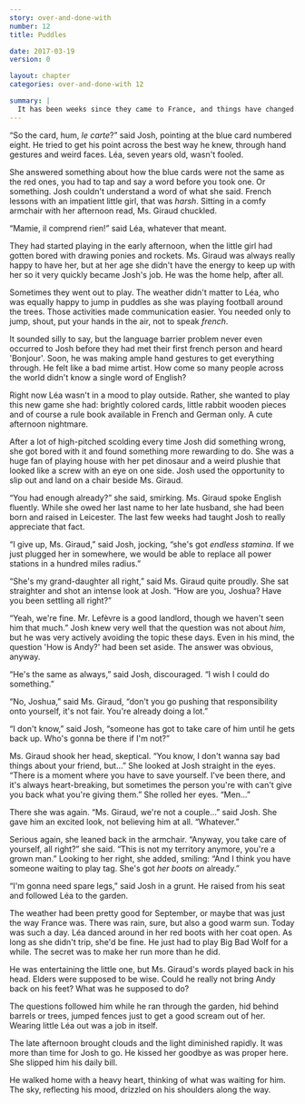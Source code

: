 ```yaml
---
story: over-and-done-with
number: 12
title: Puddles

date: 2017-03-19
version: 0

layout: chapter
categories: over-and-done-with 12

summary: |
  It has been weeks since they came to France, and things have changed. Andy has hit rock bottom through alcoholism. He wakes up in a tiny house and tries to get over the pain.
---
```

“So the card, hum, *le carte*?” said Josh, pointing at the blue card numbered eight. He tried to get his point across the best way he knew, through hand gestures and weird faces. Léa, seven years old, wasn't fooled.

She answered something about how the blue cards were not the same as the red ones, you had to tap and say a word before you took one. Or something. Josh couldn't understand a word of what she said. French lessons with an impatient little girl, that was *harsh*. Sitting in a comfy armchair with her afternoon read, Ms. Giraud chuckled.

“Mamie, il comprend rien!” said Léa, whatever that meant.

They had started playing in the early afternoon, when the little girl had gotten bored with drawing ponies and rockets. Ms. Giraud was always really happy to have her, but at her age she didn't have the energy to keep up with her so it very quickly became Josh's job. He was the home help, after all.

Sometimes they went out to play. The weather didn't matter to Léa, who was equally happy to jump in puddles as she was playing football around the trees. Those activities made communication easier. You needed only to jump, shout, put your hands in the air, not to speak *french*.

It sounded silly to say, but the language barrier problem never even occurred to Josh before they had met their first french person and heard 'Bonjour'. Soon, he was making ample hand gestures to get everything through. He felt like a bad mime artist. How come so many people across the world didn't know a single word of English?

Right now Léa wasn't in a mood to play outside. Rather, she wanted to play this new game she had: brightly colored cards, little rabbit wooden pieces and of course a rule book available in French and German only. A cute afternoon nightmare.

After a lot of high-pitched scolding every time Josh did something wrong, she got bored with it and found something more rewarding to do. She was a huge fan of playing house with her pet dinosaur and a weird plushie that looked like a screw with an eye on one side. Josh used the opportunity to slip out and land on a chair beside Ms. Giraud.

“You had enough already?” she said, smirking. Ms. Giraud spoke English fluently. While she owed her last name to her late husband, she had been born and raised in Leicester. The last few weeks had taught Josh to really appreciate that fact.

“I give up, Ms. Giraud,” said Josh, jocking, “she's got *endless stamina*. If we just plugged her in somewhere, we would be able to replace all power stations in a hundred miles radius.”

“She's my grand-daughter all right,” said Ms. Giraud quite proudly. She sat straighter and shot an intense look at Josh. “How are you, Joshua? Have you been settling all right?”

“Yeah, we're fine. Mr. Lefèvre is a good landlord, though we haven't seen him that much.” Josh knew very well that the question was not about *him*, but he was very actively avoiding the topic these days. Even in his mind, the question 'How is Andy?' had been set aside. The answer was obvious, anyway.

“He's the same as always,” said Josh, discouraged. “I wish I could do something.”

“No, Joshua,” said Ms. Giraud, “don't you go pushing that responsibility onto yourself, it's not fair. You're already doing a lot.”

“I don't know,” said Josh, “someone has got to take care of him until he gets back up. Who's gonna be there if I'm not?”

Ms. Giraud shook her head, skeptical. “You know, I don't wanna say bad things about your friend, but…” She looked at Josh straight in the eyes. “There is a moment where you have to save yourself. I've been there, and it's always heart-breaking, but sometimes the person you're with can't give you back what you're giving them.” She rolled her eyes. “Men…”

There she was again. “Ms. Giraud, we're not a couple…” said Josh. She gave him an excited look, not believing him at all. “Whatever.”

Serious again, she leaned back in the armchair. “Anyway, you take care of yourself, all right?” she said. “This is not my territory anymore, you're a grown man.” Looking to her right, she added, smiling: “And I think you have someone waiting to play tag. She's got *her boots on* already.”

“I'm gonna need spare legs,” said Josh in a grunt. He raised from his seat and followed Léa to the garden.

The weather had been pretty good for September, or maybe that was just the way France was. There was rain, sure, but also a good warm sun. Today was such a day. Léa danced around in her red boots with her coat open. As long as she didn't trip, she'd be fine. He just had to play Big Bad Wolf for a while. The secret was to make her run more than he did.

He was entertaining the little one, but Ms. Giraud's words played back in his head. Elders were supposed to be wise. Could he really not bring Andy back on his feet? What was he supposed to do?

The questions followed him while he ran through the garden, hid behind barrels or trees, jumped fences just to get a good scream out of her. Wearing little Léa out was a job in itself.

The late afternoon brought clouds and the light diminished rapidly. It was more than time for Josh to go. He kissed her goodbye as was proper here. She slipped him his daily bill.

He walked home with a heavy heart, thinking of what was waiting for him. The sky, reflecting his mood, drizzled on his shoulders along the way.
